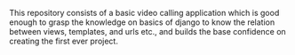 This repository consists of a basic video calling application which is good enough to grasp the knowledge on basics of django to know the relation between views, templates, and urls etc., and builds the base confidence on creating the first ever project.
